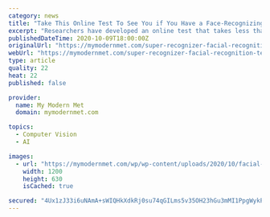 ```yaml
---
category: news
title: "Take This Online Test To See You if You Have a Face-Recognizing Superpower"
excerpt: "Researchers have developed an online test that takes less than 5 minutes to determine who has super face-recognizing abilities — less than 1% of the population does!"
publishedDateTime: 2020-10-09T18:00:00Z
originalUrl: "https://mymodernmet.com/super-recognizer-facial-recognition-test/"
webUrl: "https://mymodernmet.com/super-recognizer-facial-recognition-test/"
type: article
quality: 22
heat: 22
published: false

provider:
  name: My Modern Met
  domain: mymodernmet.com

topics:
  - Computer Vision
  - AI

images:
  - url: "https://mymodernmet.com/wp/wp-content/uploads/2020/10/facial-recognition-test-thumbnail.jpg"
    width: 1200
    height: 630
    isCached: true

secured: "4Ux1zJ33i6uNAmA+sWIQHkXdkRj0su74qGILms5v35OH23hGu3mMI1PpgWykPXz/kXpNZ0M3snM2R3M7j9HS5ZSFvYKJKsKq19Q6/iq7dq3H0I2wex0UUKD8jt2OflwG0jKE5rMKVtZN/QYbxUMUiBykqYTuugch3kkfbJvILAlg5xwZRJRKV9J27OHbecPg+EsH2KsBeeWBB1fd8Kp+PkYqlGjAPIUYus7FG87gXzRSs/I8IM04i9pLXSMNnIy0Fn6GPiVUIEWzFifbNpzDna7jqK8qzR6MZ1fkw2X5ZyrvKoJf86F8Pbi8NkoQyqF408SStxkgU4FX58bmOlCIxpKe1rZJnBpKJU4lITh0Hdw=;/bAHXQuusa+QO+wGhZIaHQ=="
---
```



